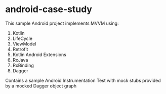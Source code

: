 # android-case-study

This sample Android project implements MVVM using:

1. Kotlin
2. LifeCycle
3. ViewModel
4. Retrofit
5. Kotlin Android Extensions
6. RxJava
7. RxBinding
8. Dagger

Contains a sample Android Instrumentation Test with mock stubs provided by a mocked Dagger object graph

